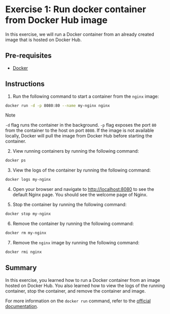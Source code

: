 # Exercise 1: Run docker container from Docker Hub image

In this exercise, we will run a Docker container from an already created image that is hosted on Docker Hub.

## Pre-requisites

- [Docker](https://docs.docker.com/get-docker/)

## Instructions

1. Run the following command to start a container from the `nginx` image:

```bash
docker run -d -p 8080:80 --name my-nginx nginx
```

> [!NOTE]
> `-d` flag runs the container in the background. `-p` flag exposes the port `80` from the container to the host on port `8080`. If the image is not available locally, Docker will pull the image from Docker Hub before starting the container.

2. View running containers by running the following command:

```bash
docker ps
```

3. View the logs of the container by running the following command:

```bash
docker logs my-nginx
```

4. Open your browser and navigate to [http://localhost:8080](http://localhost:8080) to see the default Nginx page. You should see the welcome page of Nginx.

5. Stop the container by running the following command:

```bash
docker stop my-nginx
```

6. Remove the container by running the following command:

```bash
docker rm my-nginx
```

7. Remove the `nginx` image by running the following command:

```bash
docker rmi nginx
```

## Summary

In this exercise, you learned how to run a Docker container from an image hosted on Docker Hub. You also learned how to view the logs of the running container, stop the container, and remove the container and image.

For more information on the `docker run` command, refer to the [official documentation](https://docs.docker.com/reference/cli/docker/container/run/).
